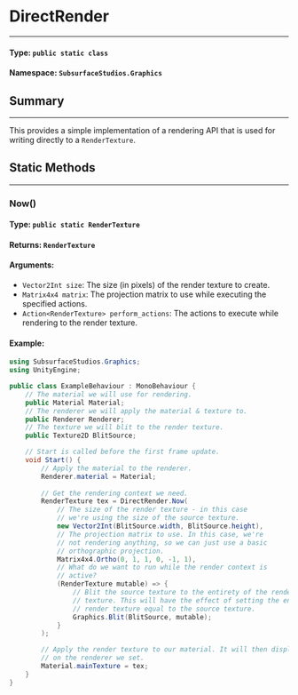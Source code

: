 # DirectRender
---
#### Type: `public static class`  
#### Namespace: `SubsurfaceStudios.Graphics`  

## Summary
---
This provides a simple implementation of a rendering API that is used for writing directly to a `RenderTexture`.

## Static Methods
---

### Now()
#### Type: `public static RenderTexture`  
#### Returns: `RenderTexture`  
#### Arguments:  
- `Vector2Int size`: The size (in pixels) of the render texture to create.
- `Matrix4x4 matrix`: The projection matrix to use while executing the specified actions.
- `Action<RenderTexture> perform_actions`: The actions to execute while rendering to the render texture.

#### Example:  
```csharp
using SubsurfaceStudios.Graphics;
using UnityEngine;

public class ExampleBehaviour : MonoBehaviour {
	// The material we will use for rendering.
	public Material Material;
	// The renderer we will apply the material & texture to.
	public Renderer Renderer;
	// The texture we will blit to the render texture.
	public Texture2D BlitSource;

	// Start is called before the first frame update.
	void Start() {
		// Apply the material to the renderer.
		Renderer.material = Material;
		
		// Get the rendering context we need.
		RenderTexture tex = DirectRender.Now(
			// The size of the render texture - in this case
			// we're using the size of the source texture.
			new Vector2Int(BlitSource.width, BlitSource.height),
			// The projection matrix to use. In this case, we're
			// not rendering anything, so we can just use a basic
			// orthographic projection.
			Matrix4x4.Ortho(0, 1, 1, 0, -1, 1),
			// What do we want to run while the render context is
			// active?
			(RenderTexture mutable) => {
				// Blit the source texture to the entirety of the render
				// texture. This will have the effect of setting the entire
				// render texture equal to the source texture.
				Graphics.Blit(BlitSource, mutable);
			}
		);

		// Apply the render texture to our material. It will then display
		// on the renderer we set.
		Material.mainTexture = tex;
	}
}
```
